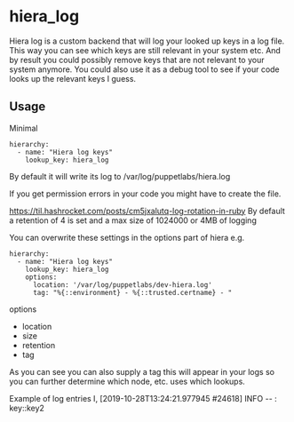 # hiera_log

Hiera log is a custom backend that will log your looked up keys in a log file. This way you can see which keys are still relevant in your system etc. And by result you could possibly remove keys that are not relevant to your system anymore. You could also use it as a debug tool to see if your code looks up the relevant keys I guess.


## Usage
Minimal
```
hierarchy:
  - name: "Hiera log keys"
    lookup_key: hiera_log
```

By default it will write its log to /var/log/puppetlabs/hiera.log

If you get permission errors in your code you might have to create the file.

https://til.hashrocket.com/posts/cm5jxalutq-log-rotation-in-ruby
By default a retention of 4 is set and a max size of 1024000 or 4MB of logging

You can overwrite these settings in the options part of hiera
e.g.
```
hierarchy:
  - name: "Hiera log keys"
    lookup_key: hiera_log
    options:
      location: '/var/log/puppetlabs/dev-hiera.log'
      tag: "%{::environment} - %{::trusted.certname} - "
```
options
 - location
 - size
 - retention
 - tag

As you can see you can also supply a tag this will appear in your logs so you can further determine which node, etc. uses which lookups.

Example of log entries
I, [2019-10-28T13:24:21.977945 #24618]  INFO -- : key::key2
